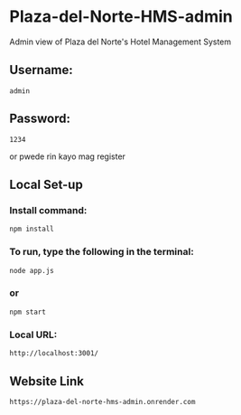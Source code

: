 # Plaza-del-Norte-HMS-admin
Admin view of Plaza del Norte's Hotel Management System

## Username: 
    admin

## Password:
    1234

or pwede rin kayo mag register

## Local Set-up

### Install command:
    npm install

### To run, type the following in the terminal:
    node app.js
### or
    npm start

### Local URL:
    http://localhost:3001/

## Website Link
    https://plaza-del-norte-hms-admin.onrender.com